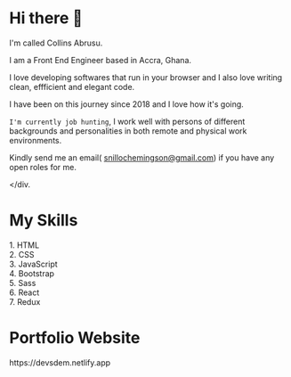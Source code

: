 <h1> Hi there 👋 </h1>
<div>
  
I'm called Collins Abrusu.
  
I am a Front End Engineer based in Accra, Ghana.

I love developing softwares that run in your browser and I also love
  writing clean, effficient and elegant code.

I have been on this journey since 2018 and I love how it's going.

`I'm currently job hunting`, I work well with persons of different backgrounds 
and personalities in both remote and physical work environments.

Kindly send me an email( snillochemingson@gmail.com) if you have any open roles for me. 
  
</div.
  
  <h1>My Skills</h1>
 1. HTML <br>
 2. CSS <br>
 3. JavaScript <br>
 4. Bootstrap <br>
 5. Sass <br>
 6. React <br>
 7. Redux

<h1> Portfolio Website</h1>
https://devsdem.netlify.app
<!--
**abrusu-collins/abrusu-collins** is a ✨ _special_ ✨ repository because its `README.md` (this file) appears on your GitHub profile.

Here are some ideas to get you started:

- 🔭 I’m currently working on ...
- 🌱 I’m currently learning ...
- 👯 I’m looking to collaborate on ...
- 🤔 I’m looking for help with ...
- 💬 Ask me about ...
- 📫 How to reach me: ...
- 😄 Pronouns: ...
- ⚡ Fun fact: ...
-->
